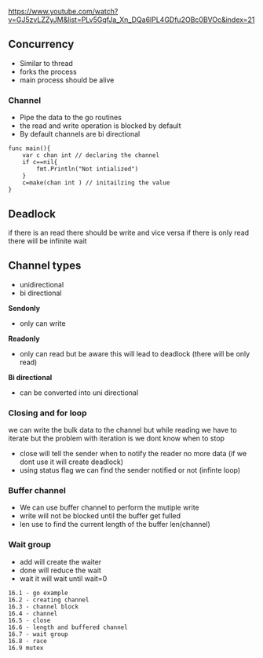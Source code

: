 https://www.youtube.com/watch?v=GJ5zvLZZyJM&list=PLv5GqfJa_Xn_DQa6lPL4GDfu2OBc0BVOc&index=21

## Concurrency

- Similar to thread
- forks the process
- main process should be alive

### Channel
- Pipe the data to the  go routines
- the read and write operation is blocked by default
- By default channels are bi directional

```
func main(){
	var c chan int // declaring the channel
	if c==nil{
		fmt.Println("Not intialized")
	}
	c=make(chan int ) // initailzing the value
}
```
## Deadlock
if there is an read there should be write and vice versa if there is only read there will be infinite wait
  
## Channel types
- unidirectional
- bi directional

**Sendonly**
- only can write

**Readonly**
- only can read but be aware this will lead to deadlock (there will be only read)

**Bi directional**
- can be converted into uni directional

### Closing and for loop

we can write the bulk data to the channel but while reading we have to iterate but the problem with iteration is we dont know when to stop 
- close will tell the sender when to notify the reader no more data (if we dont use it will create deadlock)
- using status flag we can find the sender notified or not (infinte loop)

### Buffer channel
- We can use buffer channel to perform the mutiple write 
- write will not be blocked until the buffer get fulled
- len use to find the current length of the buffer len(channel)
### Wait group
- add will create the waiter
- done will reduce the wait
- wait it will wait until wait=0
```
16.1 - go example
16.2 - creating channel
16.3 - channel block 
16.4 - channel 
16.5 - close
16.6 - length and buffered channel
16.7 - wait group
16.8 - race
16.9 mutex
```
